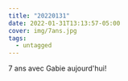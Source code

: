 ```yaml
---
title: "20220131"
date: 2022-01-31T13:13:57-05:00
cover: img/7ans.jpg
tags:
  - untagged
---
```


7 ans avec Gabie aujourd'hui!
